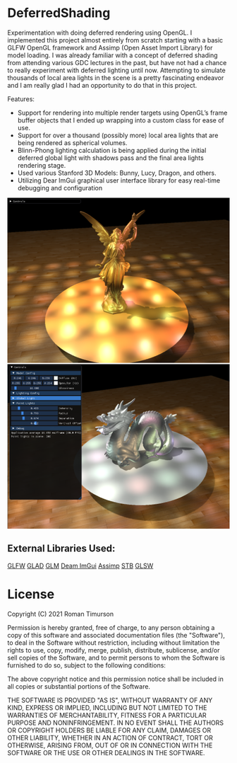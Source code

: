# DeferredShading
Experimentation with doing deferred rendering using OpenGL.  I implemented this project almost entirely from scratch starting with a basic GLFW OpenGL framework and Assimp (Open Asset Import Library) for model loading.
I was already familiar with a concept of deferred shading from attending various GDC lectures in the past, but have not had a chance to really experiment with deferred lighting until now. Attempting to simulate thousands of local area lights in the scene is a pretty fascinating endeavor and I am really glad I had an opportunity to do that in this project.

Features:
*  Support for rendering into multiple render targets using OpenGL’s frame buffer objects that I ended up wrapping into a custom class for ease of use.
*  Support for over a thousand (possibly more) local area lights that are being rendered as spherical volumes.
*  Blinn-Phong lighting calculation is being applied during the initial deferred global light with shadows pass and the final area lights rendering stage.
*  Used various Stanford 3D Models: Bunny, Lucy, Dragon, and others.
*  Utilizing Dear ImGui graphical user interface library for easy real-time debugging and configuration

![Alt Text](https://github.com/timurson/DeferredShading/blob/master/Image1.PNG)
![Alt Text](https://github.com/timurson/DeferredShading/blob/master/Image2.PNG)


## External Libraries Used:

[GLFW](https://www.glfw.org/download.html)
[GLAD](https://glad.dav1d.de/)
[GLM](https://glm.g-truc.net/0.9.8/index.html)
[Deam ImGui](https://github.com/ocornut/imgui)
[Assimp](http://assimp.org/index.php/downloads)
[STB](https://github.com/nothings)
[GLSW](https://prideout.net/blog/old/blog/index.html@p=11.html)

# License
Copyright (C) 2021 Roman Timurson

Permission is hereby granted, free of charge, to any person obtaining a copy of this software and associated documentation files (the "Software"), to deal in the Software without restriction, including without limitation the rights to use, copy, modify, merge, publish, distribute, sublicense, and/or sell copies of the Software, and to permit persons to whom the Software is furnished to do so, subject to the following conditions:

The above copyright notice and this permission notice shall be included in all copies or substantial portions of the Software.

THE SOFTWARE IS PROVIDED "AS IS", WITHOUT WARRANTY OF ANY KIND, EXPRESS OR IMPLIED, INCLUDING BUT NOT LIMITED TO THE WARRANTIES OF MERCHANTABILITY, FITNESS FOR A PARTICULAR PURPOSE AND NONINFRINGEMENT. IN NO EVENT SHALL THE AUTHORS OR COPYRIGHT HOLDERS BE LIABLE FOR ANY CLAIM, DAMAGES OR OTHER LIABILITY, WHETHER IN AN ACTION OF CONTRACT, TORT OR OTHERWISE, ARISING FROM, OUT OF OR IN CONNECTION WITH THE SOFTWARE OR THE USE OR OTHER DEALINGS IN THE SOFTWARE.

